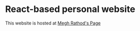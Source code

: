 # React-based personal website

This website is hosted at [Megh Rathod's Page](https://meghrathod.dev)
